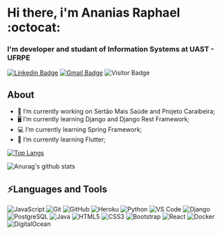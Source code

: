 # Hi there,  i'm Ananias Raphael :octocat:
### I'm developer and studant of Information Systems at UAST - UFRPE

[![Linkedin Badge](https://img.shields.io/badge/-Linkedin-blue?style=flat-square&logo=Linkedin&logoColor=white&link=https://www.linkedin.com/in/ananias-raphael-d-08b65011a/)](https://www.linkedin.com/in/ananias-raphael-d-08b65011a/)
[![Gmail Badge](https://img.shields.io/badge/-ananias.nobrega@gmail.com-c14438?style=flat-square&logo=Gmail&logoColor=white&link=mailto:ananias.nobrega@gmail.com)](mailto:ananias.nobrega@gmail.com)
![Visitor Badge](https://visitor-badge.laobi.icu/badge?page_id=MeninoNias.MeninoNias)

## About
- 📌 I’m currently working on Sertão Mais Saúde and Projeto Caraibeira;
- 🖥️ I’m currently learning Django and Django Rest Framework;
- 💻 I’m currently learning Spring Framework;
- 📱 I’m currently learning Flutter;


[![Top Langs](https://github-readme-stats.vercel.app/api/top-langs/?username=MeninoNias&layout=compact)](https://github.com/MeninoNias/MeninoNias)

![Anurag's github stats](https://github-readme-stats.vercel.app/api?username=MeninoNias&count_private=true&show_icons=true)



## ⚡Languages and Tools

![JavaScript](https://img.shields.io/badge/-JavaScript-black?style=plastic&logo=javascript)
![Git](https://img.shields.io/badge/-Git-black?style=flat-square&logo=git)
![GitHub](https://img.shields.io/badge/-GitHub-black?style=flat-square&logo=github)
![Heroku](https://img.shields.io/badge/-Heroku-black?style=flat-square&logo=heroku)
![Python](https://img.shields.io/badge/-Python-8fcfd1?style=plastic&logo=Python)
![VS Code](https://img.shields.io/badge/-VS%20Code-007ACC?style=plastic&logo=visual-studio-code)
![Django](https://img.shields.io/badge/-Django-092E20?style=plastic&logo=Django)
![PostgreSQL](https://img.shields.io/badge/-PostgreSQL-336791?style=plastic&logo=postgresql)
![Java](https://img.shields.io/badge/-java-3f4441?style=plastic&logo=java) 
![HTML5](https://img.shields.io/badge/-HTML5-E34F26?style=plastic&logo=html5&logoColor=white)
![CSS3](https://img.shields.io/badge/-CSS3-1572B6?style=plastic&logo=css3)
![Bootstrap](https://img.shields.io/badge/-Bootstrap-563D7C?style=plastic&logo=bootstrap)
![React](https://img.shields.io/badge/-React-black?style=flat-square&logo=react)
![Docker](https://img.shields.io/badge/-Docker-black?style=flat-square&logo=docker)
![DigitalOcean](https://img.shields.io/badge/-Digital%20Ocean-darkblue?style=flat-square&logo=digitalocean)

